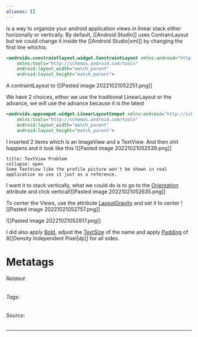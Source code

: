 ```yaml
---
aliases: []
---
```


Is a way to organize your android application views in linear stack either horizonally or vertically. By default, [[Android Studio]] uses ContrainLayout but we could change it inside the [[Android Studio|xml]] by changing the first line whichis:
```xml
<androidx.constraintlayout.widget.ConstraintLayout xmlns:android="http://schemas.android.com/apk/res/android"  
    xmlns:tools="http://schemas.android.com/tools"  
    android:layout_width="match_parent"  
    android:layout_height="match_parent">
```

A contraintLayout to
![[Pasted image 20221021052251.png]]

We have 2 choices, either we use the traditional LinearLayout or the advance, we will use the advance because it is the latest

```xml
<androidx.appcompat.widget.LinearLayoutCompat xmlns:android="http://schemas.android.com/apk/res/android"  
    xmlns:tools="http://schemas.android.com/tools"  
    android:layout_width="match_parent"  
    android:layout_height="match_parent">
```

I inserted 2 items which is an ImageView and a TextView. And then shit happens and it look like this
![[Pasted image 20221021052539.png]]

```ad-Attention
title: TextView Problem
collapse: open
Some TextView like the profile picture won't be shown in real application so use it just as a reference. 

```

I want it to stack vertically, what we could do is to go to the <u>Orientation</u> attribute and click vertical![[Pasted image 20221021052635.png]]

To center the Views, use the attribute <u>LayoutGravity</u> and set it to center
![[Pasted image 20221021052757.png]]

![[Pasted image 20221021052817.png]]

I did also apply <u>Bold</u>, adjust the <u>TextSize</u> of the name and apply <u>Padding</u> of 8[[Density Independent Pixel|dp]] for all sides.

# Metatags
###### Related: 
###### Tags: 
###### Source: 

---